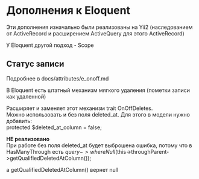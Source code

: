 # Дополнения к Eloquent

Эти дополнения изначально были реализованы на Yii2 (наследованием от ActiveRecord и расширением ActiveQuery для этого ActiveRecord)

У Eloquent другой подход - Scope

## Статус записи

Подробнее в docs/attributes/e_onoff.md

В Eloquent есть штатный механизм мягкого удаления (пометки записи как удаленной)

Расширяет и заменяет этот механизм trait OnOffDeletes.  
Можно использовать и без поля deleted_at. Для этого в модели нужно добавить:  
protected $deleted_at_column = false;

**НЕ реализовано**  
При работе без поля deleted_at будет выброшена ошибка, потому что в 
HasManyThrough
есть
$query->whereNull($this->throughParent->getQualifiedDeletedAtColumn());

а getQualifiedDeletedAtColumn() вернет null
